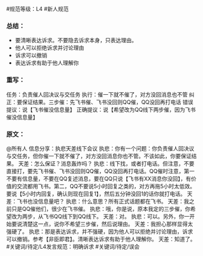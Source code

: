 #规范等级：L4 
#新人规范
### 总结：
- 要清晰表达诉求。不要隐去诉求本身，只表达理由。
- 他人可以拒绝诉求并讨论理由
- 诉求可以撤销
- 表达诉求有助于他人理解你

### 重写：
任务：负责催人回决议与交任务
执行：催一下就不催了，对方没回消息也不管
纠正：要保证结果。三步催：先飞书催、飞书没回则QQ催，QQ没回再打电话
错误提议：说【飞书催没信息量】
正确提议：说【希望改为QQ线下两步催，因为飞书催没信息量】
### 原文：
@所有人 信息分享：执悲天差线下会议 
执悲：你有一个问题：你负责催人回决议与交任务，但你催一下就不催了，对方没回消息你也不管。不该如此，你要保证结果。 
天差：怎么保证？消息轰炸吗？
执悲：线下找，或者打电话。但注意，不要直接打，要先飞书催、飞书没回则QQ催，QQ没回再打电话。QQ催时注意，第一不要有信息量，不要在QQ复述消息，要在QQ只说【飞书有XX消息你没回】，有价值的交流都用飞书。第二，QQ不要说5小时回复之类的，对方再拖5小时太低效。要说【5小时内回复，确认则现在回复1】，然后五分钟没回1的话你就打电话。 
天差：飞书也没信息量吧？
执悲：什么意思？所有正式话题都在飞书。
天差：我之前只是QQ催他们，很少在飞书催。
执悲：哦，你是说，原本我定的三步催，你希望改为两步，从飞书QQ线下到QQ线下。
天差：对。
执悲：可以。另外，你一开始要说清楚这一点，说你不希望三步催，然后说理由。
天差：我担心那样显得太强硬了。 执悲：那是表达诉求，并不强硬，因为他人可以拒绝并讨论理由，诉求可以撤销。参考【非臣即君】。清晰表达诉求有助于他人理解你。 天差：知道了。 #关键词/待定/L4发言规范：明确诉求 #关键词/待定/误会